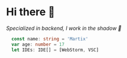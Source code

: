 # Hi there 👋
_Specialized in backend, I work in the shadow 🥷_

```ts
  const name: string = 'Martix'
  var age: number = 17
  let IDEs: IDE[] = [WebStorm, VSC]
```
